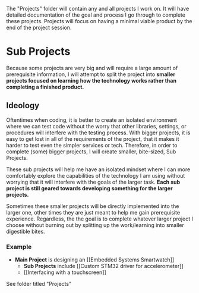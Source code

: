 The "Projects" folder will contain any and all projects I work on. It will have detailed documentation of the goal and process I go through to complete these projects. Projects will focus on having a minimal viable product by the end of the project session.

# Sub Projects
Because some projects are very big and will require a large amount of prerequisite information, I will attempt to split the project into **smaller projects focused on learning how the technology works rather than completing a finished product.** 

## Ideology
Oftentimes when coding, it is better to create an isolated environment where we can test code without the worry that other libraries, settings, or procedures will interfere with the testing process. With bigger projects, it is easy to get lost in all of the requirements of the project, that it makes it harder to test even the simpler services or tech. Therefore, in order to complete (some) bigger projects, I will create smaller, bite-sized, Sub Projects.

These sub projects will help me have an isolated mindset where I can more comfortably explore the capabilities of the technology I am using without worrying that it will interfere with the goals of the larger task. **Each sub project is still geared towards developing something for the larger projects.**

Sometimes these smaller projects will be directly implemented into the larger one, other times they are just meant to help me gain prerequisite experience. Regardless, the the goal is to complete whatever larger project I choose without burning out by splitting up the work/learning into smaller digestible bites.

### Example
- **Main Project** is designing an [[Embedded Systems Smartwatch]]
	- **Sub Projects** include [[Custom STM32 driver for accelerometer]]
	- [[Interfacing with a touchscreen]]

See folder titled "Projects"